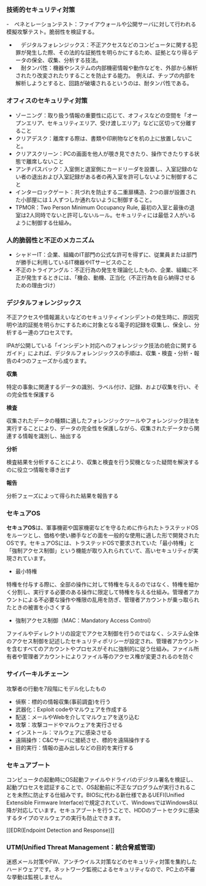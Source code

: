 ### 技術的セキュリティ対策
-　ペネとレーションテスト：ファイアウォールや公開サーバに対して行われる模擬攻撃テスト。脆弱性を検証する。
- 　デジタルフォレンジックス：不正アクセスなどのコンピュータに関する犯罪が発生した際、その法的な証拠性を明らかにするため、証拠となり得るデータの保全、収集、分析する技法。
- 　耐タンパ性：機器やシステムの内部機密情報や動作などを、外部から解析されたり改変されたりすることを防止する能力。　例えば、チップの内部を解析しようとすると、回路が破壊されるというのは、耐タンパ性である。

### オフィスのセキュリティ対策
- ゾーニング：取り扱う情報の重要性に応じて、オフィスなどの空間を「オープンエリア、セキュリティエリア、受け渡しエリア」などに区切って分離すること
- クリアデスク：離席する際は、書類や印刷物などを机の上に放置しないこと。
- クリアスクリーン：PCの画面を他人が覗き見できたり、操作できたりする状態で離席しないこと
- アンチパスバック：入室側と退室側にカードリーダを設置し、入室記録のない者の退出および入室記録がある者の再入室を許可しないように制御すること
- インターロックゲート：共づれを防止する二重扉構造、2つの扉が設置された小部屋には１人ずつしか通れないように制御すること。
- TPMOR：Two Person Minimum Occupancy Rule, 最初の入室と最後の退室は2人同時でないと許可しないルール。セキュリティには最低２人がいるように制御する仕組み。

### 人的脆弱性と不正のメカニズム
- シャドーIT：企業、組織のIT部門の公式な許可を得ずに、従業員または部門が勝手に利用しているIT機器やITサービスのこと
- 不正のトライアングル：不正行為の発生を理論化したもの、企業、組織に不正が発生するときには、「機会、動機、正当化（不正行為を自ら納得させるための理由づけ）

### デジタルフォレンジックス
不正アクセスや情報漏えいなどのセキュリティインシデントの発生時に、原因究明や法的証拠を明らかにするために対象となる電子的記録を収集し、保全し、分析する一連のプロセスです。  
  
IPAが公開している「インシデント対応へのフォレンジック技法の統合に関するガイド」によれば、デジタルフォレンジックスの手順は、収集・検査・分析・報告の4つのフェーズから成ります。

**収集**

特定の事象に関連するデータの識別、ラベル付け、記録、および収集を行い、その完全性を保護する

**検査**

収集されたデータの種類に適したフォレンジックツールやフォレンジック技法を実行することにより、データの完全性を保護しながら、収集されたデータから関連する情報を識別し、抽出する

**分析**

検査結果を分析することにより、収集と検査を行う契機となった疑問を解決するのに役立つ情報を導き出す

**報告**

分析フェーズによって得られた結果を報告する

### セキュアOS
**セキュアOS**は、軍事機密や国家機密などを守るために作られたトラステッドOSをルーツとし、価格や使い勝手などの面を一般的な使用に適した形で開発されたOSです。セキュアOSには、トラステッドOSで要求されていた「最小特権」と「強制アクセス制御」という機能が取り入れられていて、高いセキュリティが実現されています。

- 最小特権

特権を付与する際に、全部の操作に対して特権を与えるのではなく、特権を細かく分割し、実行する必要のある操作に限定して特権を与える仕組み。管理者アカウントによる不必要な操作や権限の乱用を防ぎ、管理者アカウントが乗っ取られたときの被害を小さくする

- 強制アクセス制御（MAC：Mandatory Access Control）

ファイルやディレクトリの設定でアクセス制御を行うのではなく、システム全体のアクセス制御を記述したセキュリティポリシーが設定され、管理者アカウントを含むすべてのアカウントやプロセスがそれに強制的に従う仕組み。ファイル所有者や管理者アカウントによりファイル等のアクセス権が変更されるのを防ぐ

### サイバーキルチェーン
攻撃者の行動を7段階にモデル化したもの
- 偵察：標的の情報収集(事前調査)を行う
- 武器化：Exploit codeやマルウェアを作成する
- 配送：メールやWebを介してマルウェアを送り込む
- 攻撃：攻撃コードやマルウェアを実行させる
- インストール：マルウェアに感染させる
- 遠隔操作：C&Cサーバに接続させ、標的を遠隔操作する
- 目的実行：情報の盗み出しなどの目的を実行する

### セキュアブート
コンピュータの起動時にOS起動ファイルやドライバのデジタル署名を検証し、起動プロセスを認証することで、OS起動前に不正なプログラムが実行されることを未然に防止する仕組みです。BIOSに代わる新仕様であるUEFI(Unified Extensible Firmware Interface)で規定されていて、WindowsではWindows8以降が対応しています。セキュアブートを行うことで、HDDのブートセクタに感染するタイプのマルウェアの実行も防止できます。

[[EDR(Endpoint Detection and Response)]]
### UTM(Unified Threat Management：統合脅威管理)
迷惑メール対策やFW、アンチウイルス対策などのセキュリティ対策を集約したハードウェアです。ネットワーク監視によるセキュリティなので、PC上の不審な挙動は監視しません。